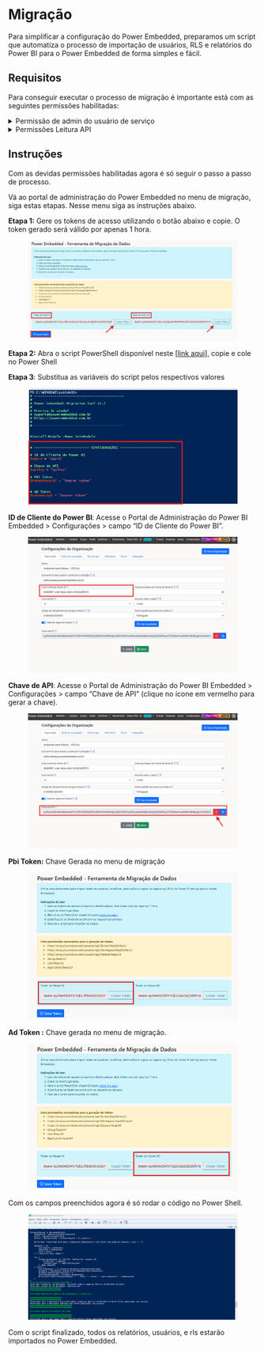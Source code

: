 # Migração

Para simplificar a configuração do Power Embedded, preparamos um script que automatiza o processo de importação de usuários, RLS e relatórios do Power BI para o Power Embedded de forma simples e fácil.

## Requisitos

Para conseguir executar o processo de migração é importante está com as seguintes permissões habilitadas:



<details>

<summary>Permissão de admin do usuário de serviço</summary>

Essa permissão precisa está habilitada em todos os workspaces que irão está disponível no portal.

Para adicionar o Service Principal criado como administrador de um workspace, acesse o workspace, clique nos 3 pontinhos e selecione a opção “Gerenciar acesso

<img src="../.gitbook/assets/app 1.png" alt="" data-size="original">

Clique no botão “+ Adicionar pessoas ou grupos”

<img src="../.gitbook/assets/app 2.png" alt="" data-size="original">

Pesquise pelo nome do aplicativo que foi criado anteriormente (PowerEmbedded-App) e lembre de alterar o nível de acesso para “Administrador”. Após isso, clique no botão “Add”

<img src="../.gitbook/assets/app 3.png" alt="" data-size="original">



Pronto! Agora o Power Embedded já possui acesso nesse workspace. Repita isso para todos os Workspaces que você quer importar relatórios.

</details>

<details>

<summary>Permissões Leitura API</summary>

Permissões para a importação de dados do Entra ID

Para ser possível importar dados de usuários e grupos do Entra ID, é necessário atribuir algumas permissões para o Service Principal, criado no Portal do Azure, utilizado pelo Power Embedded para se comunicar com o seu ambiente.

Na tela de [Registro de aplicativos](https://portal.azure.com/#view/Microsoft\_AAD\_IAM/ActiveDirectoryMenuBlade/\~/RegisteredApps), pesquise pelo nome do aplicativo criado (O nome padrão é PowerEmbedded-App).

Na tela do aplicativo, clique em _API permissions_, no menu lateral e depois em _Add a Permission_.

<img src="../.gitbook/assets/sin 1 small.png" alt="" data-size="original">

Na próxima tela selecione a opção do _Microsoft Graph_.

<img src="../.gitbook/assets/sinc 2 small.png" alt="" data-size="original">



Em seguida selecione a opção de _Application permissions_.

<img src="../.gitbook/assets/sinc small 3.png" alt="" data-size="original">

Na aba a seguir, busque por _Directory_ e selecione a primeira opção _Directory.Read.All_ e clique em _Add permissions_.

<img src="../.gitbook/assets/sinc small 4.png" alt="" data-size="original">

Para finalizar basta conceder o consentimento do administrador clicando em _Grant admin consent for_.

<img src="../.gitbook/assets/Screenshot 2024-10-29 164709.png" alt="" data-size="original">

Pronto, agora você já conseguirá importar os usuários e grupos do Azure AD (Entra ID) para o Power Embedded.

</details>

## Instruções

Com as devidas permissões habilitadas agora é só seguir o passo a passo de processo.

Vá ao portal de administração do Power Embedded no menu de migração, siga estas etapas. Nesse menu siga as instruções abaixo.

**Etapa 1:** Gere os tokens de acesso utilizando o botão abaixo e copie. O token gerado será válido por apenas 1 hora.

<figure><img src="../.gitbook/assets/image (382).png" alt=""><figcaption></figcaption></figure>

**Etapa 2:** Abra o script PowerShell disponível neste [\[link aqui\]](https://admin.powerembedded.com.br/powershell/migrationtool.txt), copie e cole no Power Shell

**Etapa 3**: Substitua as variáveis do script pelos respectivos valores

<figure><img src="../.gitbook/assets/image (383).png" alt=""><figcaption></figcaption></figure>

**ID de Cliente do Power BI**: Acesse o Portal de Administração do Power BI Embedded > Configurações > campo “ID de Cliente do Power BI”.

<figure><img src="../.gitbook/assets/image (384).png" alt=""><figcaption></figcaption></figure>

**Chave de API**: Acesse o Portal de Administração do Power BI Embedded > Configurações > campo “Chave de API” (clique no ícone em vermelho para gerar a chave).

<figure><img src="../.gitbook/assets/image (385).png" alt=""><figcaption></figcaption></figure>

**Pbi Token:** Chave Gerada no menu de migração

<figure><img src="../.gitbook/assets/pbi.png" alt=""><figcaption></figcaption></figure>

**Ad Token :** Chave gerada no menu de migração.

<figure><img src="../.gitbook/assets/ad.png" alt=""><figcaption></figcaption></figure>

Com os campos preenchidos agora é só rodar o código no Power Shell.

<figure><img src="../.gitbook/assets/print 8.png" alt=""><figcaption></figcaption></figure>

Com o script finalizado, todos os relatórios, usuários, e rls estarão importados no Power Embedded.
